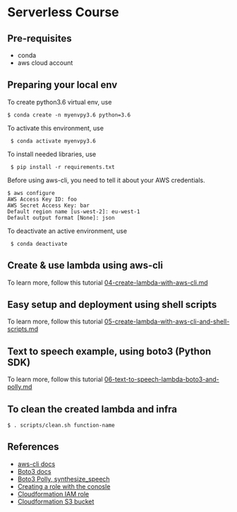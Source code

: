 # Serverless Course

## Pre-requisites
- conda
- aws cloud account 

## Preparing your local env

To create python3.6 virtual env, use

	$ conda create -n myenvpy3.6 python=3.6
	
	
To activate this environment, use

     $ conda activate myenvpy3.6


To install needed libraries, use
 
     $ pip install -r requirements.txt
     

Before using aws-cli, you need to tell it about your AWS credentials. 

	$ aws configure
	AWS Access Key ID: foo
	AWS Secret Access Key: bar
	Default region name [us-west-2]: eu-west-1
	Default output format [None]: json
 
    
To deactivate an active environment, use

     $ conda deactivate


## Create & use lambda using aws-cli
 
 To learn more, follow this tutorial [04-create-lambda-with-aws-cli.md](tutorials/04-create-lambda-with-aws-cli.md)

## Easy setup and deployment using shell scripts
    
 To learn more, follow this tutorial [05-create-lambda-with-aws-cli-and-shell-scripts.md](tutorials/05-create-lambda-with-aws-cli-and-shell-scripts.md)
  
## Text to speech example, using boto3 (Python SDK) 
   
 To learn more, follow this tutorial [06-text-to-speech-lambda-boto3-and-polly.md](tutorials/06-text-to-speech-lambda-boto3-and-polly.md)
   
## To clean the created lambda and infra

    $ . scripts/clean.sh function-name 

## References
- [aws-cli docs](https://github.com/aws/aws-cli#getting-started)
- [Boto3 docs](https://boto3.amazonaws.com/v1/documentation/api/latest/index.html)
- [Boto3 Polly, synthesize_speech](https://boto3.amazonaws.com/v1/documentation/api/latest/reference/services/polly.html#Polly.Client.synthesize_speech)
- [Creating a role with the conosle](https://docs.aws.amazon.com/lambda/latest/dg/lambda-intro-execution-role.html)
- [Cloudformation IAM role](https://docs.aws.amazon.com/AWSCloudFormation/latest/UserGuide/aws-resource-iam-role.html)
- [Cloudformation S3 bucket](https://docs.aws.amazon.com/AWSCloudFormation/latest/UserGuide/aws-properties-s3-bucket.html)